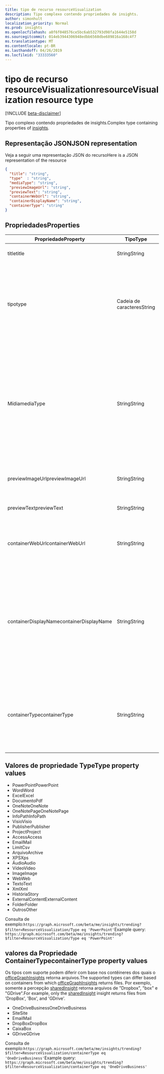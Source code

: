 ```yaml
---
title: tipo de recurso resourceVisualization
description: Tipo complexo contendo propriedades de insights.
author: simonhult
localization_priority: Normal
ms.prod: insights
ms.openlocfilehash: a8f6f048576ce5bc6ab532793d98fa1644e5158d
ms.sourcegitcommit: 014eb3944306948edbb6560dbe689816a168c4f7
ms.translationtype: MT
ms.contentlocale: pt-BR
ms.lasthandoff: 04/26/2019
ms.locfileid: "33333560"
---
```

# <a name="resourcevisualization-resource-type"></a><span data-ttu-id="ce8b3-103">tipo de recurso resourceVisualization</span><span class="sxs-lookup"><span data-stu-id="ce8b3-103">resourceVisualization resource type</span></span>

[!INCLUDE [beta-disclaimer](../../includes/beta-disclaimer.md)]

<span data-ttu-id="ce8b3-104">Tipo complexo contendo propriedades de [](officegraphinsights.md)insights.</span><span class="sxs-lookup"><span data-stu-id="ce8b3-104">Complex type containing properties of [insights](officegraphinsights.md).</span></span>

## <a name="json-representation"></a><span data-ttu-id="ce8b3-105">Representação JSON</span><span class="sxs-lookup"><span data-stu-id="ce8b3-105">JSON representation</span></span>

<span data-ttu-id="ce8b3-106">Veja a seguir uma representação JSON do recurso</span><span class="sxs-lookup"><span data-stu-id="ce8b3-106">Here is a JSON representation of the resource</span></span>

<!-- {
  "blockType": "resource",
  "optionalProperties": [
  ],  
  "@odata.type": "microsoft.graph.resourceVisualization"
}-->
```json
{
  "title": "string",
  "type"  : "string",
  "mediaType": "string",
  "previewImageUrl": "string",
  "previewText": "string",
  "containerWebUrl": "string",
  "containerDisplayName": "string",
  "containerType": "string"
}
```

## <a name="properties"></a><span data-ttu-id="ce8b3-107">Propriedades</span><span class="sxs-lookup"><span data-stu-id="ce8b3-107">Properties</span></span>

| <span data-ttu-id="ce8b3-108">Propriedade</span><span class="sxs-lookup"><span data-stu-id="ce8b3-108">Property</span></span>              | <span data-ttu-id="ce8b3-109">Tipo</span><span class="sxs-lookup"><span data-stu-id="ce8b3-109">Type</span></span>          | <span data-ttu-id="ce8b3-110">Descrição</span><span class="sxs-lookup"><span data-stu-id="ce8b3-110">Description</span></span>  |
| -------------         |---------------| -------------|
| <span data-ttu-id="ce8b3-111">title</span><span class="sxs-lookup"><span data-stu-id="ce8b3-111">title</span></span>                 | <span data-ttu-id="ce8b3-112">String</span><span class="sxs-lookup"><span data-stu-id="ce8b3-112">String</span></span>        | <span data-ttu-id="ce8b3-113">O texto do título do item.</span><span class="sxs-lookup"><span data-stu-id="ce8b3-113">The item's title text.</span></span>               |
| <span data-ttu-id="ce8b3-114">tipo</span><span class="sxs-lookup"><span data-stu-id="ce8b3-114">type</span></span>              | <span data-ttu-id="ce8b3-115">Cadeia de caracteres</span><span class="sxs-lookup"><span data-stu-id="ce8b3-115">String</span></span>        | <span data-ttu-id="ce8b3-116">O tipo de mídia do item.</span><span class="sxs-lookup"><span data-stu-id="ce8b3-116">The item's media type.</span></span> <span data-ttu-id="ce8b3-117">Pode ser usado para filtrar um arquivo específico com base em um tipo específico.</span><span class="sxs-lookup"><span data-stu-id="ce8b3-117">Can be used for filtering for a specific file based on a specific type.</span></span> <span data-ttu-id="ce8b3-118">Veja abaixo os tipos suportados.</span><span class="sxs-lookup"><span data-stu-id="ce8b3-118">See below for supported types.</span></span> |
| <span data-ttu-id="ce8b3-119">Mídia</span><span class="sxs-lookup"><span data-stu-id="ce8b3-119">mediaType</span></span>             | <span data-ttu-id="ce8b3-120">String</span><span class="sxs-lookup"><span data-stu-id="ce8b3-120">String</span></span>        | <span data-ttu-id="ce8b3-121">O tipo de mídia do item.</span><span class="sxs-lookup"><span data-stu-id="ce8b3-121">The item's media type.</span></span> <span data-ttu-id="ce8b3-122">Pode ser usado para filtragem para um tipo específico de arquivo baseado em tipos MIME de mídias da IANA compatíveis.</span><span class="sxs-lookup"><span data-stu-id="ce8b3-122">Can be used for for filtering for a specific type of file based on supported IANA Media Mime Types.</span></span> <span data-ttu-id="ce8b3-123">Observe que nem todos os tipos de MIME de mídia têm suporte.</span><span class="sxs-lookup"><span data-stu-id="ce8b3-123">Note that not all Media Mime Types are supported.</span></span> |
| <span data-ttu-id="ce8b3-124">previewImageUrl</span><span class="sxs-lookup"><span data-stu-id="ce8b3-124">previewImageUrl</span></span>       | <span data-ttu-id="ce8b3-125">String</span><span class="sxs-lookup"><span data-stu-id="ce8b3-125">String</span></span>        | <span data-ttu-id="ce8b3-126">Uma URL que leva à imagem de visualização do item.</span><span class="sxs-lookup"><span data-stu-id="ce8b3-126">A URL leading to the preview image for the item.</span></span> |
| <span data-ttu-id="ce8b3-127">previewText</span><span class="sxs-lookup"><span data-stu-id="ce8b3-127">previewText</span></span>           | <span data-ttu-id="ce8b3-128">String</span><span class="sxs-lookup"><span data-stu-id="ce8b3-128">String</span></span>        | <span data-ttu-id="ce8b3-129">Um texto de visualização para o item.</span><span class="sxs-lookup"><span data-stu-id="ce8b3-129">A preview text for the item.</span></span> |
| <span data-ttu-id="ce8b3-130">containerWebUrl</span><span class="sxs-lookup"><span data-stu-id="ce8b3-130">containerWebUrl</span></span>       | <span data-ttu-id="ce8b3-131">String</span><span class="sxs-lookup"><span data-stu-id="ce8b3-131">String</span></span>        | <span data-ttu-id="ce8b3-132">Um caminho que conduz à pasta na qual o item está armazenado.</span><span class="sxs-lookup"><span data-stu-id="ce8b3-132">A path leading to the folder in which the item is stored.</span></span> |
| <span data-ttu-id="ce8b3-133">containerDisplayName</span><span class="sxs-lookup"><span data-stu-id="ce8b3-133">containerDisplayName</span></span>  | <span data-ttu-id="ce8b3-134">String</span><span class="sxs-lookup"><span data-stu-id="ce8b3-134">String</span></span>        | <span data-ttu-id="ce8b3-135">Uma cadeia de caracteres que descreve onde o item é armazenado.</span><span class="sxs-lookup"><span data-stu-id="ce8b3-135">A string describing where the item is stored.</span></span> <span data-ttu-id="ce8b3-136">Por exemplo, o nome de um site do SharePoint ou o nome de usuário que identifica o proprietário do OneDrive que armazena o item.</span><span class="sxs-lookup"><span data-stu-id="ce8b3-136">For example, the name of a SharePoint site or the user name identifying the owner of the OneDrive storing the item.</span></span>  |
| <span data-ttu-id="ce8b3-137">containerType</span><span class="sxs-lookup"><span data-stu-id="ce8b3-137">containerType</span></span>         | <span data-ttu-id="ce8b3-138">String</span><span class="sxs-lookup"><span data-stu-id="ce8b3-138">String</span></span> | <span data-ttu-id="ce8b3-139">Pode ser usado para filtragem pelo tipo de contêiner no qual o arquivo está armazenado.</span><span class="sxs-lookup"><span data-stu-id="ce8b3-139">Can be used for filtering by the type of container in which the file is stored.</span></span> <span data-ttu-id="ce8b3-140">Como site ou OneDriveBusiness.</span><span class="sxs-lookup"><span data-stu-id="ce8b3-140">Such as Site or OneDriveBusiness.</span></span>       |

## <a name="type-property-values"></a><span data-ttu-id="ce8b3-141">Valores de propriedade Type</span><span class="sxs-lookup"><span data-stu-id="ce8b3-141">Type property values</span></span>
-   <span data-ttu-id="ce8b3-142">PowerPoint</span><span class="sxs-lookup"><span data-stu-id="ce8b3-142">PowerPoint</span></span>
-   <span data-ttu-id="ce8b3-143">Word</span><span class="sxs-lookup"><span data-stu-id="ce8b3-143">Word</span></span>
-   <span data-ttu-id="ce8b3-144">Excel</span><span class="sxs-lookup"><span data-stu-id="ce8b3-144">Excel</span></span>
-   <span data-ttu-id="ce8b3-145">Documento</span><span class="sxs-lookup"><span data-stu-id="ce8b3-145">Pdf</span></span>
-   <span data-ttu-id="ce8b3-146">OneNote</span><span class="sxs-lookup"><span data-stu-id="ce8b3-146">OneNote</span></span>
-   <span data-ttu-id="ce8b3-147">OneNotePage</span><span class="sxs-lookup"><span data-stu-id="ce8b3-147">OneNotePage</span></span>
-   <span data-ttu-id="ce8b3-148">InfoPath</span><span class="sxs-lookup"><span data-stu-id="ce8b3-148">InfoPath</span></span>
-   <span data-ttu-id="ce8b3-149">Visio</span><span class="sxs-lookup"><span data-stu-id="ce8b3-149">Visio</span></span>
-   <span data-ttu-id="ce8b3-150">Publisher</span><span class="sxs-lookup"><span data-stu-id="ce8b3-150">Publisher</span></span>
-   <span data-ttu-id="ce8b3-151">Project</span><span class="sxs-lookup"><span data-stu-id="ce8b3-151">Project</span></span>
-   <span data-ttu-id="ce8b3-152">Access</span><span class="sxs-lookup"><span data-stu-id="ce8b3-152">Access</span></span>
-   <span data-ttu-id="ce8b3-153">Email</span><span class="sxs-lookup"><span data-stu-id="ce8b3-153">Mail</span></span>
-   <span data-ttu-id="ce8b3-154">Limit</span><span class="sxs-lookup"><span data-stu-id="ce8b3-154">Csv</span></span>
-   <span data-ttu-id="ce8b3-155">Arquivo</span><span class="sxs-lookup"><span data-stu-id="ce8b3-155">Archive</span></span>
-   <span data-ttu-id="ce8b3-156">XPS</span><span class="sxs-lookup"><span data-stu-id="ce8b3-156">Xps</span></span>
-   <span data-ttu-id="ce8b3-157">Áudio</span><span class="sxs-lookup"><span data-stu-id="ce8b3-157">Audio</span></span>
-   <span data-ttu-id="ce8b3-158">Vídeo</span><span class="sxs-lookup"><span data-stu-id="ce8b3-158">Video</span></span>
-   <span data-ttu-id="ce8b3-159">Image</span><span class="sxs-lookup"><span data-stu-id="ce8b3-159">Image</span></span>
-   <span data-ttu-id="ce8b3-160">Web</span><span class="sxs-lookup"><span data-stu-id="ce8b3-160">Web</span></span>
-   <span data-ttu-id="ce8b3-161">Texto</span><span class="sxs-lookup"><span data-stu-id="ce8b3-161">Text</span></span>
-   <span data-ttu-id="ce8b3-162">Xml</span><span class="sxs-lookup"><span data-stu-id="ce8b3-162">Xml</span></span>
-   <span data-ttu-id="ce8b3-163">História</span><span class="sxs-lookup"><span data-stu-id="ce8b3-163">Story</span></span>
-   <span data-ttu-id="ce8b3-164">ExternalContent</span><span class="sxs-lookup"><span data-stu-id="ce8b3-164">ExternalContent</span></span>
-   <span data-ttu-id="ce8b3-165">Folder</span><span class="sxs-lookup"><span data-stu-id="ce8b3-165">Folder</span></span>
-   <span data-ttu-id="ce8b3-166">Outros</span><span class="sxs-lookup"><span data-stu-id="ce8b3-166">Other</span></span>

<span data-ttu-id="ce8b3-167">Consulta de exemplo:`https://graph.microsoft.com/beta/me/insights/trending?$filter=ResourceVisualization/Type eq 'PowerPoint'`</span><span class="sxs-lookup"><span data-stu-id="ce8b3-167">Example query: `https://graph.microsoft.com/beta/me/insights/trending?$filter=ResourceVisualization/Type eq 'PowerPoint'`</span></span>

## <a name="containertype-property-values"></a><span data-ttu-id="ce8b3-168">valores da Propriedade ContainerType</span><span class="sxs-lookup"><span data-stu-id="ce8b3-168">containerType property values</span></span>
<span data-ttu-id="ce8b3-169">Os tipos com suporte podem diferir com base nos contêineres dos quais o [officeGraphInsights](officegraphinsights.md) retorna arquivos.</span><span class="sxs-lookup"><span data-stu-id="ce8b3-169">The supported types can differ based on containers from which [officeGraphInsights](officegraphinsights.md) returns files.</span></span> <span data-ttu-id="ce8b3-170">Por exemplo, somente a percepção [sharedInsight](insights-shared.md) retorna arquivos de "Dropbox", "box" e "GDrive".</span><span class="sxs-lookup"><span data-stu-id="ce8b3-170">For example, only the [sharedInsight](insights-shared.md) insight returns files from 'DropBox', 'Box', and 'GDrive'.</span></span>

-   <span data-ttu-id="ce8b3-171">OneDriveBusiness</span><span class="sxs-lookup"><span data-stu-id="ce8b3-171">OneDriveBusiness</span></span>
-   <span data-ttu-id="ce8b3-172">Site</span><span class="sxs-lookup"><span data-stu-id="ce8b3-172">Site</span></span>
-   <span data-ttu-id="ce8b3-173">Email</span><span class="sxs-lookup"><span data-stu-id="ce8b3-173">Mail</span></span>
-   <span data-ttu-id="ce8b3-174">DropBox</span><span class="sxs-lookup"><span data-stu-id="ce8b3-174">DropBox</span></span>
-   <span data-ttu-id="ce8b3-175">Caixa</span><span class="sxs-lookup"><span data-stu-id="ce8b3-175">Box</span></span>
-   <span data-ttu-id="ce8b3-176">GDrive</span><span class="sxs-lookup"><span data-stu-id="ce8b3-176">GDrive</span></span>

<span data-ttu-id="ce8b3-177">Consulta de exemplo:`https://graph.microsoft.com/beta/me/insights/trending?$filter=ResourceVisualization/containerType eq 'OneDriveBusiness'`</span><span class="sxs-lookup"><span data-stu-id="ce8b3-177">Example query: `https://graph.microsoft.com/beta/me/insights/trending?$filter=ResourceVisualization/containerType eq 'OneDriveBusiness'`</span></span>
